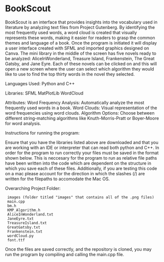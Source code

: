 # BookScout

BookScout is an interface that provides insights into the vocabulary used in literature by analyzing text files from Project Gutenberg. By identifying the most frequently used words, a word cloud is created that visually represents these words, making it easier for readers to grasp the common themes and language of a book.
Once the program is initiated it will display a user interface created with SFML and imported graphics designed on Canva. The mini library in the middle of the screen has five novels ready to be analyzed: AliceInWonderland, Treasure Island, Frankenstein, The Great Gatsby, and Jane Eyre. Each of these novels can be clicked on and this will open a new screen where the user can select which algorithm they would like to use to find the top thirty words in the novel they selected.

Languages Used:
Python and C++

Libraries:
SFML
MatPlotLib 
WordCloud

Attributes:
Word Frequency Analysis: Automatically analyze the most frequently used words in a book.
Word Clouds: Visual representation of the word frequencies using word clouds.
Algorithm Options: Choose between different string-matching algorithms like Knuth-Morris-Pratt or Boyer-Moore for word analysis.

Instructions for running the program:

Ensure that you have the libraries listed above are downloaded and that you are working with an IDE or interpreter that can read both python and C++. In order for the program to run correctly your files must be saved in the format shown below. This is neccesary for the program to run as relative file paths have been written into the code which are dependent on the structure in which you save each of these files. Additionally, if you are testing this code on a mac please account for the direction in which the slashes (/) are written for the filepaths to accomodate the Mac OS. 

Overarching Project Folder:
     
     images (folder titled "images" that contains all of the .png files)   
     main.cpp  
     bm.h 
     KMP_Algorithm.h 
     AliceInWonderland.txt
     JaneEyre.txt
     TreasureIsland.txt
     GreatGatsby.txt
     Frankenstein.txt
     wordCloud.py
     font.ttf

Once the files are saved correctly, and the repository is cloned, you may run the program by compiling and calling the main.cpp file.




     
     

